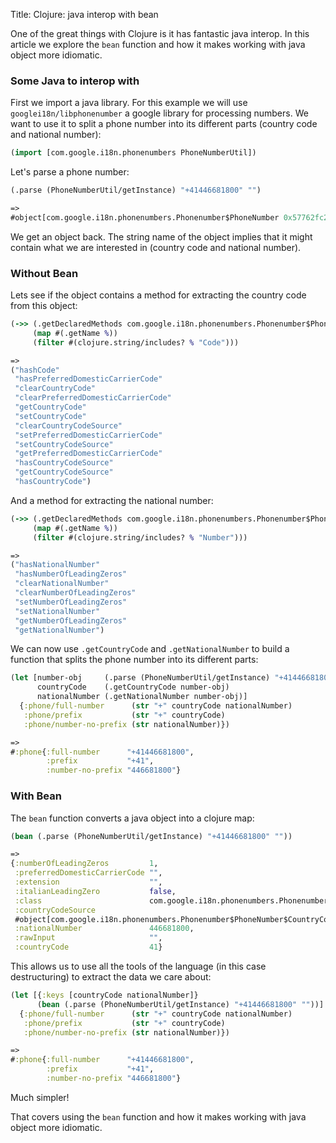 Title: Clojure: java interop with bean

One of the great things with Clojure is it has fantastic java interop. In this article we explore the `bean` function and how it makes working with java object more idiomatic.

### Some Java to interop with

First we import a java library. For this example we will use `googlei18n/libphonenumber` a google library for processing numbers. We want to use it to split a phone number into its different parts (country code and national number):

```Clojure
(import [com.google.i18n.phonenumbers PhoneNumberUtil])
```

Let's parse a phone number:

```Clojure
(.parse (PhoneNumberUtil/getInstance) "+41446681800" "")

=>
#object[com.google.i18n.phonenumbers.Phonenumber$PhoneNumber 0x57762fc2 "Country Code: 41 National Number: 446681800"]
```

We get an object back. The string name of the object implies that it might contain what we are interested in (country code and national number).

### Without Bean

Lets see if the object contains a method for extracting the country code from this object:

```Clojure
(->> (.getDeclaredMethods com.google.i18n.phonenumbers.Phonenumber$PhoneNumber)
     (map #(.getName %))
     (filter #(clojure.string/includes? % "Code")))

=>
("hashCode"
 "hasPreferredDomesticCarrierCode"
 "clearCountryCode"
 "clearPreferredDomesticCarrierCode"
 "getCountryCode"
 "setCountryCode"
 "clearCountryCodeSource"
 "setPreferredDomesticCarrierCode"
 "setCountryCodeSource"
 "getPreferredDomesticCarrierCode"
 "hasCountryCodeSource"
 "getCountryCodeSource"
 "hasCountryCode")
```

And a method for extracting the national number:

```Clojure
(->> (.getDeclaredMethods com.google.i18n.phonenumbers.Phonenumber$PhoneNumber)
     (map #(.getName %))
     (filter #(clojure.string/includes? % "Number")))

=>
("hasNationalNumber"
 "hasNumberOfLeadingZeros"
 "clearNationalNumber"
 "clearNumberOfLeadingZeros"
 "setNumberOfLeadingZeros"
 "setNationalNumber"
 "getNumberOfLeadingZeros"
 "getNationalNumber")
 ```

We can now use `.getCountryCode` and `.getNationalNumber` to build a function that splits the phone number into its different parts:

```Clojure
(let [number-obj     (.parse (PhoneNumberUtil/getInstance) "+41446681800" "")
      countryCode    (.getCountryCode number-obj)
      nationalNumber (.getNationalNumber number-obj)]
  {:phone/full-number      (str "+" countryCode nationalNumber)
   :phone/prefix           (str "+" countryCode)
   :phone/number-no-prefix (str nationalNumber)})

=>
#:phone{:full-number      "+41446681800",
        :prefix           "+41",
        :number-no-prefix "446681800"}
```

### With Bean

The `bean` function converts a java object into a clojure map:

```Clojure
(bean (.parse (PhoneNumberUtil/getInstance) "+41446681800" ""))

=>
{:numberOfLeadingZeros         1,
 :preferredDomesticCarrierCode "",
 :extension                    "",
 :italianLeadingZero           false,
 :class                        com.google.i18n.phonenumbers.Phonenumber$PhoneNumber,
 :countryCodeSource
 #object[com.google.i18n.phonenumbers.Phonenumber$PhoneNumber$CountryCodeSource 0x2724e628 "UNSPECIFIED"],
 :nationalNumber               446681800,
 :rawInput                     "",
 :countryCode                  41}
```

This allows us to use all the tools of the language (in this case destructuring) to extract the data we care about:

```Clojure
(let [{:keys [countryCode nationalNumber]}
      (bean (.parse (PhoneNumberUtil/getInstance) "+41446681800" ""))]
  {:phone/full-number      (str "+" countryCode nationalNumber)
   :phone/prefix           (str "+" countryCode)
   :phone/number-no-prefix (str nationalNumber)})

=>
#:phone{:full-number      "+41446681800",
        :prefix           "+41",
        :number-no-prefix "446681800"}
```

Much simpler!

That covers using the `bean` function and how it makes working with java object more idiomatic.
